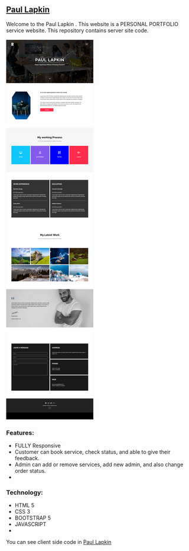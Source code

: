 ## [Paul Lapkin](https://shaharina.github.io/PSD-PR-ONE/)
Welcome to the Paul Lapkin . This website is a PERSONAL PORTFOLIO service website. This repository contains server site code.
<br/>
<br/>
<img src="https://raw.githubusercontent.com/Shaharina/All-images/main/images/Paul%20Lapkin.png" />


### Features:
- FULLY Responsive 
- Customer can book service, check status, and able to give their feedback.
- Admin can add or remove services, add new admin, and also change order status.
- 

### Technology:
- HTML 5
- CSS 3
- BOOTSTRAP 5
- JAVASCRIPT
- 

You can see client side code in [Paul Lapkin](https://shaharina.github.io/PSD-PR-ONE/)
